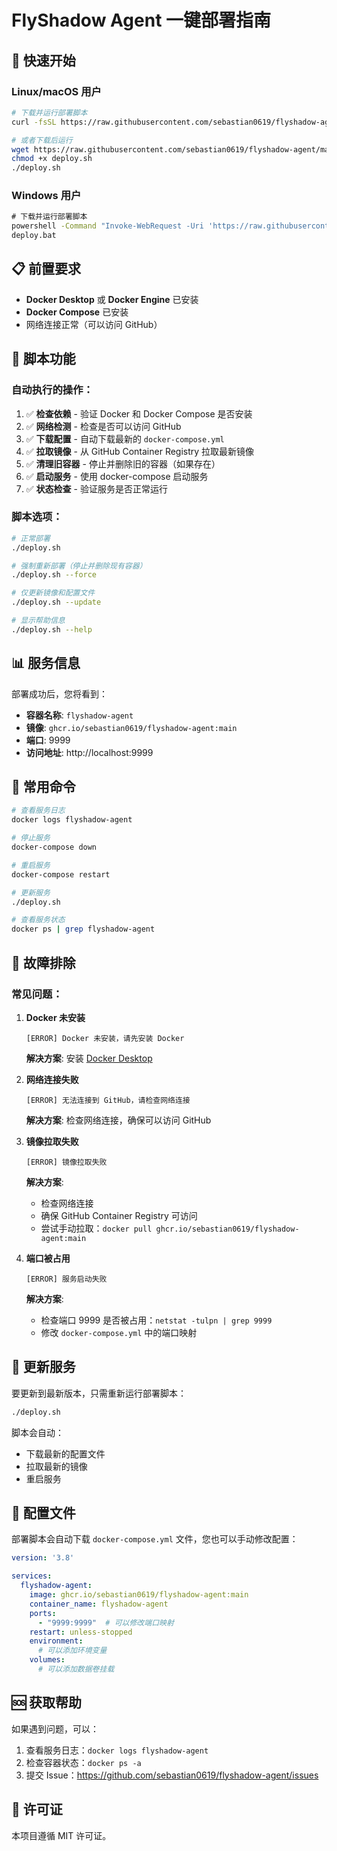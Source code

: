 # FlyShadow Agent 一键部署指南

## 🚀 快速开始

### Linux/macOS 用户

```bash
# 下载并运行部署脚本
curl -fsSL https://raw.githubusercontent.com/sebastian0619/flyshadow-agent/main/deploy.sh | bash

# 或者下载后运行
wget https://raw.githubusercontent.com/sebastian0619/flyshadow-agent/main/deploy.sh
chmod +x deploy.sh
./deploy.sh
```

### Windows 用户

```cmd
# 下载并运行部署脚本
powershell -Command "Invoke-WebRequest -Uri 'https://raw.githubusercontent.com/sebastian0619/flyshadow-agent/main/deploy.bat' -OutFile 'deploy.bat'"
deploy.bat
```

## 📋 前置要求

- **Docker Desktop** 或 **Docker Engine** 已安装
- **Docker Compose** 已安装
- 网络连接正常（可以访问 GitHub）

## 🔧 脚本功能

### 自动执行的操作：

1. ✅ **检查依赖** - 验证 Docker 和 Docker Compose 是否安装
2. ✅ **网络检测** - 检查是否可以访问 GitHub
3. ✅ **下载配置** - 自动下载最新的 `docker-compose.yml`
4. ✅ **拉取镜像** - 从 GitHub Container Registry 拉取最新镜像
5. ✅ **清理旧容器** - 停止并删除旧的容器（如果存在）
6. ✅ **启动服务** - 使用 docker-compose 启动服务
7. ✅ **状态检查** - 验证服务是否正常运行

### 脚本选项：

```bash
# 正常部署
./deploy.sh

# 强制重新部署（停止并删除现有容器）
./deploy.sh --force

# 仅更新镜像和配置文件
./deploy.sh --update

# 显示帮助信息
./deploy.sh --help
```

## 📊 服务信息

部署成功后，您将看到：

- **容器名称**: `flyshadow-agent`
- **镜像**: `ghcr.io/sebastian0619/flyshadow-agent:main`
- **端口**: 9999
- **访问地址**: http://localhost:9999

## 🔧 常用命令

```bash
# 查看服务日志
docker logs flyshadow-agent

# 停止服务
docker-compose down

# 重启服务
docker-compose restart

# 更新服务
./deploy.sh

# 查看服务状态
docker ps | grep flyshadow-agent
```

## 🐛 故障排除

### 常见问题：

1. **Docker 未安装**
   ```
   [ERROR] Docker 未安装，请先安装 Docker
   ```
   **解决方案**: 安装 [Docker Desktop](https://www.docker.com/products/docker-desktop/)

2. **网络连接失败**
   ```
   [ERROR] 无法连接到 GitHub，请检查网络连接
   ```
   **解决方案**: 检查网络连接，确保可以访问 GitHub

3. **镜像拉取失败**
   ```
   [ERROR] 镜像拉取失败
   ```
   **解决方案**: 
   - 检查网络连接
   - 确保 GitHub Container Registry 可访问
   - 尝试手动拉取：`docker pull ghcr.io/sebastian0619/flyshadow-agent:main`

4. **端口被占用**
   ```
   [ERROR] 服务启动失败
   ```
   **解决方案**: 
   - 检查端口 9999 是否被占用：`netstat -tulpn | grep 9999`
   - 修改 `docker-compose.yml` 中的端口映射

## 🔄 更新服务

要更新到最新版本，只需重新运行部署脚本：

```bash
./deploy.sh
```

脚本会自动：
- 下载最新的配置文件
- 拉取最新的镜像
- 重启服务

## 📝 配置文件

部署脚本会自动下载 `docker-compose.yml` 文件，您也可以手动修改配置：

```yaml
version: '3.8'

services:
  flyshadow-agent:
    image: ghcr.io/sebastian0619/flyshadow-agent:main
    container_name: flyshadow-agent
    ports:
      - "9999:9999"  # 可以修改端口映射
    restart: unless-stopped
    environment:
      # 可以添加环境变量
    volumes:
      # 可以添加数据卷挂载
```

## 🆘 获取帮助

如果遇到问题，可以：

1. 查看服务日志：`docker logs flyshadow-agent`
2. 检查容器状态：`docker ps -a`
3. 提交 Issue：https://github.com/sebastian0619/flyshadow-agent/issues

## 📄 许可证

本项目遵循 MIT 许可证。 